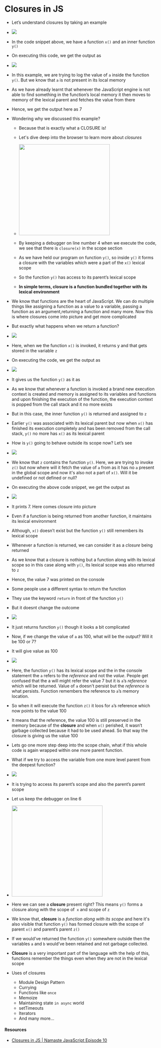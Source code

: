 # Closures in JS

- Let’s understand closures by taking an example
- <img src="images/code1.png">


- In the code snippet above, we have a function `x()` and an inner function `y()`
- On executing this code, we get the output as
- <img src="images/output1.png">

- In this example, we are trying to log the value of `a` inside the function `y()`. But we know that `a` is not present in its local memory 
- As we have already learnt that whenever the JavaScript engine is not able to find something in the function’s local memory it then moves to memory of the lexical parent and fetches the value from there
- Hence, we get the output here as 7

- Wondering why we discussed this example?
    - Because that is exactly what a CLOSURE is!

    - Let's dive deep into the browser to learn more about *closures*
    - <img src="images/debug1.png" width=300px>
    - By keeping a debugger on line number 4 when we execute the code, we see that there is `closure(x)` in the scope section
    - As we have held our program on function `y()`, so inside `y()` it forms a closure with the variables which were a part of the `x()` lexical scope
    - So the function `y()` has access to its parent’s lexical scope
    - **In simple terms, closure is a function bundled together with its lexical environment**


- We know that functions are the heart of JavaScript. We can do multiple things like assigning a function as a value to a variable, passing a function as an argument,returning a function and many more. Now this is where closures come into picture and get more complicated

- But exactly what happens when we return a function?
- <img src="images/code2.png">


- Here, when we the function `x()` is invoked, it returns y and that gets stored in the variable `z`
- On executing the code, we get the output as
- <img src="images/output2.png">

- It gives us the function `y()` as it as
- As we know that whenever a function is invoked a brand new execution context is created and memory is assigned to its variables and functions and upon finishing the execution of the function, the execution context is popped from the call stack and it no more exists
- But in this case, the inner function `y()` is returned and assigned to `z`
- Earlier `y()` was associated with its lexical parent but now when `x()` has finished its execution completely and has been removed from the call stack, `y()` no more has `x()` as its lexical parent
- How is `y()` going to behave outside its scope now? Let’s see
- <img src="images/code3.png">

- We know that `z` contains the function `y()`. Here, we are trying to invoke `z()` but now where will it fetch the value of `a` from as it has no `a` present in the global scope and now it's also not a part of `x()`. Will it be undefined or not defined or null?
- On executing the above code snippet, we get the output as
- <img src="images/output3.png">

- It prints 7. Here comes closure into picture
- Even if a function is being returned from another  function, it maintains its lexical environment
- Although, `x()` doesn’t exist but the function `y()` still remembers its lexical scope 
- Whenever a function is returned, we can consider it as a *closure* being returned
- As we know that a closure is nothing but a function along with its lexical scope so in this case along with `y()`, its lexical scope was also returned to `z`
- Hence, the value 7 was printed on the console

- Some people use a different syntax to return the function 
- They use the keyword `return` in front of the function `y()` 
- But it doesnt change the outcome
- <img src="images/img1.PNG">

- It just returns function `y()` though it looks a bit complicated
- Now, if we change the value of `a` as 100, what will be the output? Will it be 100 or 7?
- It will give value as 100
- <img src="images/img2.PNG">
 
- Here, the function `y()` has its lexical scope and the in the console statement the `a` refers to the *reference* and not the *value*. People get confused that the a will might refer the value 7 but it is `a`’s *reference* which will be returned. Value of `a` doesn't persist but the *reference* is what persists. Function remembers the reference to `a`’s memory location.
- So when it will execute the function `z()` it loos for `a`’s reference which now points to the value 100
- It means that the reference, the value 100 is still preserved in the memory because of the **closure** and when `x()` perished, it wasn’t garbage collected because it had to be used ahead. So that way the closure is giving us the value 100
- Lets go one more step deep into the scope chain, what if this whole code is again wrapped within one more parent function.
- What if we try to access the variable from one more level parent from the deepest function? 
- <img src="images/img3.PNG">

- It is trying to access its parent’s scope and also the parent’s parent scope
- Let us keep the debugger on line 6
- <img src="images/img4.PNG" width=300px>

- Here we can see a **closure** present right? This means `y()` forms a closure along with the scope of` x` and scope of `z`
- We know that, **closure** is a *function along with its scope* and here it's also visible that function `y()` has formed closure with the scope of parent `x()` and parent’s parent `z()` 
- If we would’ve returned the function `y()` somewhere outside then the variables `a` and `b` would’ve been retained and not garbage collected.
- **Closure** is a very important part of the language with the help of this, functions remember the things even when they are not in the lexical scope
- Uses of closures
    - Module Design Pattern
    - Currying
    - Functions like `once`
    - Memoize
    - Maintaining state `in async` world
    - setTimeouts
    - Iterators
    - And many more…

#### Resources
- [Closures in JS | Namaste JavaScript Episode 10](https://www.youtube.com/watch?v=qikxEIxsXco&list=PLlasXeu85E9cQ32gLCvAvr9vNaUccPVNP&index=12)

